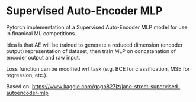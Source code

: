 # Supervised Auto-Encoder MLP

Pytorch implementation of a Supervised Auto-Encoder MLP model for use in finanical ML competitions.

Idea is that AE will be trained to generate a reduced dimension (encoder output) representation of dataset, then train MLP on concatenation of encoder output and raw input.

Loss function can be modified wrt task (e.g. BCE for classification, MSE for regression, etc.).

Based on: https://www.kaggle.com/gogo827jz/jane-street-supervised-autoencoder-mlp
